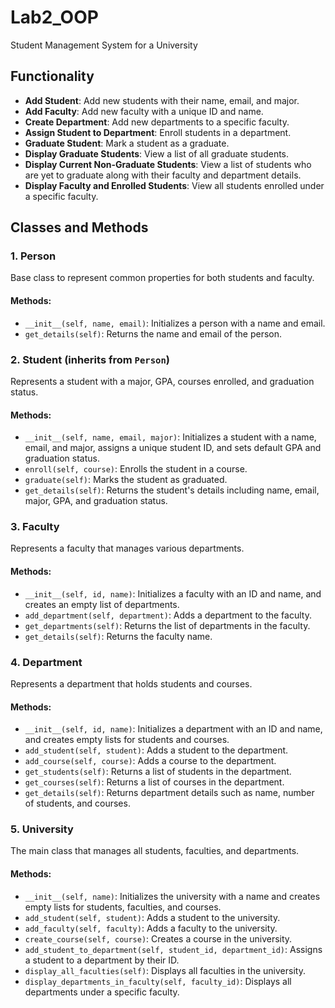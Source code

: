 # Lab2_OOP

Student Management System for a University

## Functionality

- **Add Student**: Add new students with their name, email, and major.
- **Add Faculty**: Add new faculty with a unique ID and name.
- **Create Department**: Add new departments to a specific faculty.
- **Assign Student to Department**: Enroll students in a department.
- **Graduate Student**: Mark a student as a graduate.
- **Display Graduate Students**: View a list of all graduate students.
- **Display Current Non-Graduate Students**: View a list of students who are yet to graduate along with their faculty and department details.
- **Display Faculty and Enrolled Students**: View all students enrolled under a specific faculty.

## Classes and Methods

### 1. **Person**
Base class to represent common properties for both students and faculty.

#### Methods:
- `__init__(self, name, email)`: Initializes a person with a name and email.
- `get_details(self)`: Returns the name and email of the person.

### 2. **Student** (inherits from `Person`)
Represents a student with a major, GPA, courses enrolled, and graduation status.

#### Methods:
- `__init__(self, name, email, major)`: Initializes a student with a name, email, and major, assigns a unique student ID, and sets default GPA and graduation status.
- `enroll(self, course)`: Enrolls the student in a course.
- `graduate(self)`: Marks the student as graduated.
- `get_details(self)`: Returns the student's details including name, email, major, GPA, and graduation status.

### 3. **Faculty**
Represents a faculty that manages various departments.

#### Methods:
- `__init__(self, id, name)`: Initializes a faculty with an ID and name, and creates an empty list of departments.
- `add_department(self, department)`: Adds a department to the faculty.
- `get_departments(self)`: Returns the list of departments in the faculty.
- `get_details(self)`: Returns the faculty name.

### 4. **Department**
Represents a department that holds students and courses.

#### Methods:
- `__init__(self, id, name)`: Initializes a department with an ID and name, and creates empty lists for students and courses.
- `add_student(self, student)`: Adds a student to the department.
- `add_course(self, course)`: Adds a course to the department.
- `get_students(self)`: Returns a list of students in the department.
- `get_courses(self)`: Returns a list of courses in the department.
- `get_details(self)`: Returns department details such as name, number of students, and courses.

### 5. **University**
The main class that manages all students, faculties, and departments.

#### Methods:
- `__init__(self, name)`: Initializes the university with a name and creates empty lists for students, faculties, and courses.
- `add_student(self, student)`: Adds a student to the university.
- `add_faculty(self, faculty)`: Adds a faculty to the university.
- `create_course(self, course)`: Creates a course in the university.
- `add_student_to_department(self, student_id, department_id)`: Assigns a student to a department by their ID.
- `display_all_faculties(self)`: Displays all faculties in the university.
- `display_departments_in_faculty(self, faculty_id)`: Displays all departments under a specific faculty.
